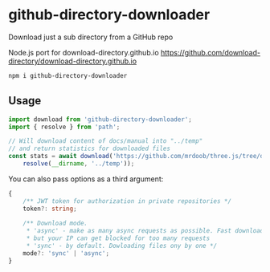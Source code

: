 # github-directory-downloader

Download just a sub directory from a GitHub repo

Node.js port for download-directory.github.io 
https://github.com/download-directory/download-directory.github.io 

```sh
npm i github-directory-downloader
```

## Usage
```typescript
import download from 'github-directory-downloader';
import { resolve } from 'path';

// Will download content of docs/manual into "../temp" 
// and return statistics for downloaded files
const stats = await download('https://github.com/mrdoob/three.js/tree/dev/docs/manual',
    resolve(__dirname, '../temp'));
```

You can also pass options as a third argument:
```typescript
{
    /** JWT token for authorization in private repositories */
    token?: string;
    
    /** Download mode. 
     * 'async' - make as many async requests as possible. Fast downloading for small repos
     * but your IP can get blocked for too many requests  
     * 'sync' - by default. Dowloading files ony by one */
    mode?: 'sync' | 'async';
}
```